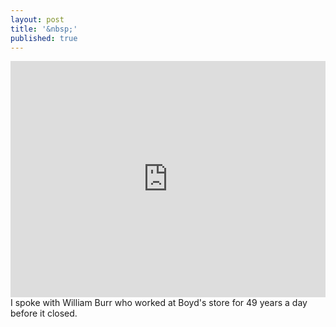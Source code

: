 ```yaml
---
layout: post
title: '&nbsp;'
published: true
---
```

<div style="padding:75% 0 0 0;position:relative;"><iframe src="https://player.vimeo.com/video/804307198?h=a31efef04b&amp;badge=0&amp;autopause=0&amp;player_id=0&amp;app_id=58479" frameborder="0" allow="autoplay; fullscreen; picture-in-picture" allowfullscreen style="position:absolute;top:0;left:0;width:100%;height:100%;" title="Gone chicken.mov"></iframe></div><script src="https://player.vimeo.com/api/player.js"></script>
I spoke with William Burr who worked at Boyd's store for 49 years a day before it closed.

